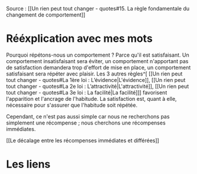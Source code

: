 Source : [[Un rien peut tout changer - quotes#15. La règle fondamentale du changement de comportement]]
# Rééxplication avec mes mots
Pourquoi répétons-nous un comportement ? Parce qu'il est satisfaisant. 
Un comportement insatisfaisant sera éviter, un comportement n'apportant pas de satisfaction demandera trop d'effort de mise en place, un comportement satisfaisant sera répéter avec plaisir.
Les 3 autres règles^[ [[Un rien peut tout changer - quotes#La 1ère loi : L’évidence|L'évidence]], [[Un rien peut tout changer - quotes#La 2e loi : L’attractivité|L'attractivité]], [[Un rien peut tout changer - quotes#La 3e loi : La facilité|La facilité]]] favorisent l'apparition et l'ancrage de l'habitude. La satisfaction est, quant à elle, nécessaire pour s'assurer que l'habitude soit répétée. 

Cependant, ce n'est pas aussi simple car nous ne recherchons pas simplement une récompense ; nous cherchons une récompenses immédiates.

[[Le décalage entre les récompenses immédiates et différées]]
# Les liens
